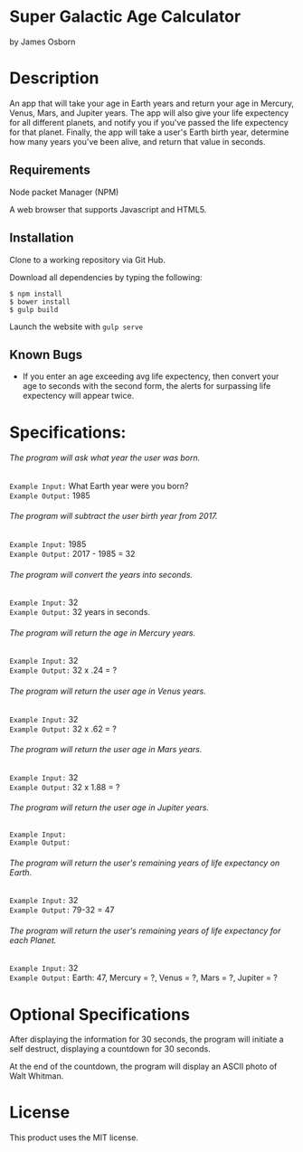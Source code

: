# Super Galactic Age Calculator

by James Osborn  

# Description

An app that will take your age in Earth years and return your age in Mercury, Venus, Mars, and Jupiter years. The app will also give your life expectency for all different planets, and notify you if you've passed the life expectency for that planet. Finally, the app will take a user's Earth birth year, determine how many years you've been alive, and return that value in seconds.

## Requirements
Node packet Manager (NPM)

A web browser that supports Javascript and HTML5.

## Installation
Clone to a working repository via Git Hub.

Download all dependencies by typing the following:

```
$ npm install
$ bower install
$ gulp build
```

Launch the website with `gulp serve`

## Known Bugs
* If you enter an age exceeding avg life expectency, then convert your age to seconds with the second form, the alerts for surpassing life expectency will appear twice.


# Specifications:

###### The program will ask what year the user was born.  
  `Example Input:` What Earth year were you born?  
  `Example Output:` 1985  

###### The program will subtract the user birth year from 2017.  
  `Example Input:` 1985  
  `Example Output:` 2017 - 1985 = 32  

###### The program will convert the years into seconds.  
  `Example Input:` 32  
  `Example Output:` 32 years in seconds.  

###### The program will return the age in Mercury years.  
  `Example Input:` 32  
  `Example Output:` 32 x .24 = ?  

###### The program will return the user age in Venus years.  
  `Example Input:` 32  
  `Example Output:` 32 x .62 = ?  

###### The program will return the user age in Mars years.  
  `Example Input:` 32  
  `Example Output:` 32 x 1.88 = ?  

###### The program will return the user age in Jupiter years.  
  `Example Input:`  
  `Example Output:`  

###### The program will return the user's remaining years of life expectancy on Earth.  
  `Example Input:` 32  
  `Example Output:` 79-32 = 47  

###### The program will return the user's remaining years of life expectancy for each Planet.  
  `Example Input:` 32  
  `Example Output:` Earth: 47, Mercury = ?, Venus = ?, Mars = ?, Jupiter = ?  

# Optional Specifications  

After displaying the information for 30 seconds, the program will initiate a self destruct, displaying a countdown for 30 seconds.  

At the end of the countdown, the program will display an ASCII photo of Walt Whitman.  

# License

This product uses the MIT license.
